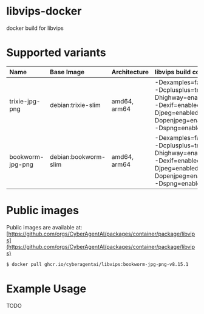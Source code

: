 # libvips-docker
docker build for libvips

# Supported variants

| Name | Base Image | Architecture | libvips build confg |
| :-- | :-- | :-- | :-- |
| trixie-jpg-png | debian:trixie-slim | amd64, arm64 | -Dexamples=false -Dcplusplus=true -Dhighway=enabled -Dexif=enabled -Djpeg=enabled -Dopenjpeg=enabled -Dspng=enabled |
| bookworm-jpg-png | debian:bookworm-slim | amd64, arm64 | -Dexamples=false -Dcplusplus=true -Dhighway=enabled -Dexif=enabled -Djpeg=enabled -Dopenjpeg=enabled -Dspng=enabled |

# Public images
Public images are available at: [https://github.com/orgs/CyberAgentAI/packages/container/package/libvips](https://github.com/orgs/CyberAgentAI/packages/container/package/libvips)

```bash
$ docker pull ghcr.io/cyberagentai/libvips:bookworm-jpg-png-v8.15.1
```

# Example Usage
TODO

